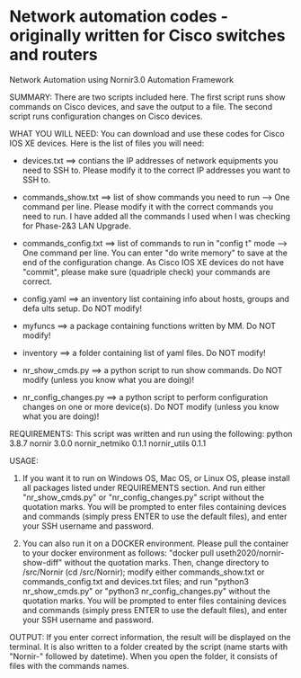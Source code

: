 # Network automation codes - originally written for Cisco switches and routers
Network Automation using Nornir3.0 Automation Framework

SUMMARY: There are two scripts included here. The first script runs show commands on Cisco devices, and save the output to a file. The second script runs configuration changes on Cisco devices. 

WHAT YOU WILL NEED: You can download and use these codes for Cisco IOS XE devices. Here is the list of files you will need:

- devices.txt ==> contians the IP addresses of network equipments you need to SSH to. Please modify it to the correct IP addresses you want to SSH to.

- commands\_show.txt ==> list of show commands you need to run --> One command per line. Please modify it with the correct commands you need to run. I have added all the commands I used when I was checking for Phase-2&3 LAN Upgrade.

- commands\_config.txt ==> list of commands to run in "config t" mode --> One command per line. You can enter "do write memory" to save at the end of the configuration change. As Cisco IOS XE devices do not have "commit", please make sure (quadriple check) your commands are correct.

- config.yaml ==> an inventory list containing info about hosts, groups and defa
ults setup. Do NOT modify!

- myfuncs ==> a package containing functions written by MM. Do NOT modify!

- inventory ==> a folder containing list of yaml files. Do NOT modify!

- nr\_show\_cmds.py ==> a python script to run show commands. Do NOT modify (unless you know what you are doing)!

- nr\_config\_changes.py ==> a python script to perform configuration changes on one or more device(s). Do NOT modify (unless you know what you are doing)!


REQUIREMENTS: This script was written and run using the following:
			python 3.8.7
			nornir 3.0.0
			nornir_netmiko 0.1.1
			nornir_utils 0.1.1
			

USAGE: 
1) If you want it to run on Windows OS, Mac OS, or Linux OS, please install all packages listed under REQUIREMENTS section. And run either "nr\_show\_cmds.py" or "nr\_config\_changes.py" script without the quotation marks. You will be prompted to enter files containing devices and commands (simply press ENTER to use the default files), and enter your SSH username and password.

2) You can also run it on a DOCKER environment. Please pull the container to your docker environment as follows: "docker pull useth2020/nornir-show-diff" without the quotation marks. Then, change directory to /src/Nornir (cd /src/Nornir); modify either commands\_show.txt or commands\_config.txt and devices.txt files; and run "python3 nr\_show\_cmds.py" or "python3 nr\_config\_changes.py" without the quotation marks. You will be prompted to enter files containing devices and commands (simply press ENTER to use the default files), and enter your SSH username and password.


OUTPUT: If you enter correct information, the result will be displayed on the terminal. It is also written to a folder created by the script (name starts with "Nornir-" followed by datetime). When you open the folder, it consists of files with the commands names.
